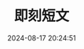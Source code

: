 ---
title: 即刻短文
date: 2024-08-17 20:24:51
comments: true
aside: false
top_img: false
type: essay
---